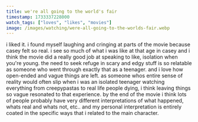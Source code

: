 ```yaml
---
title: we're all going to the world's fair
timestamp: 1733337228000
watch_tags: ["loves", "likes", "movies"]
image: /images/watching/were-all-going-to-the-worlds-fair.webp
---
```

i liked it. i found myself laughing and cringing at parts of the movie because casey felt so real. i see so much of what i was like at that age in casey and i think the movie did a really good job at speaking to like, isolation when you're young. the need to seek refuge in scary and edgy stuff is so relatable as someone who went through exactly that as a teenager. and i love how open-ended and vague things are left. as someone whos entire sense of reality would often slip when i was an isolated teenager watching everything from creepypastas to real life people dying, i think leaving things so vague resonated to that experience. by the end of the movie i think lots of people probably have very different interpretations of what happened, whats real and whats not, etc.. and my personal interpretation is entirely coated in the specific ways that i related to the main character.